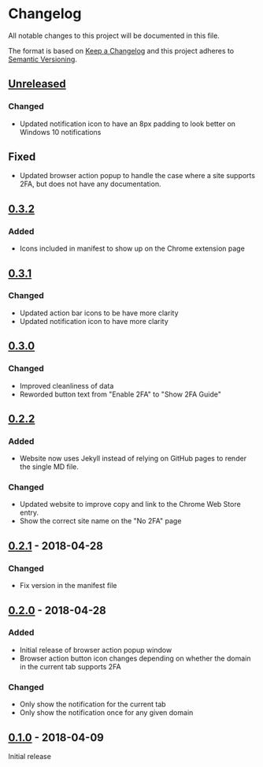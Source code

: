 # Changelog
All notable changes to this project will be documented in this file.

The format is based on [Keep a Changelog](http://keepachangelog.com/en/1.0.0/)
and this project adheres to [Semantic Versioning](http://semver.org/spec/v2.0.0.html).

## [Unreleased]
### Changed
- Updated notification icon to have an 8px padding to look better on Windows 10 notifications

## Fixed
- Updated browser action popup to handle the case where a site supports
  2FA, but does not have any documentation.

## [0.3.2]
### Added
- Icons included in manifest to show up on the Chrome extension page

## [0.3.1]
### Changed
- Updated action bar icons to be have more clarity
- Updated notification icon to have more clarity

## [0.3.0]
### Changed
- Improved cleanliness of data
- Reworded button text from "Enable 2FA" to "Show 2FA Guide"

## [0.2.2]
### Added
- Website now uses Jekyll instead of relying on
  GitHub pages to render the single MD file.
  
### Changed
- Updated website to improve copy and link to the
  Chrome Web Store entry.
- Show the correct site name on the "No 2FA" page

## [0.2.1] - 2018-04-28
### Changed
- Fix version in the manifest file

## [0.2.0] - 2018-04-28
### Added
- Initial release of browser action popup window
- Browser action button icon changes depending on
  whether the domain in the current tab supports 2FA

### Changed
- Only show the notification for the current tab
- Only show the notification once for any given domain

## [0.1.0] - 2018-04-09
Initial release

[Unreleased]: https://github.com/conorgil/2fa-notifier/compare/v0.3.2...HEAD
[0.3.2]: https://github.com/conorgil/2fa-notifier/compare/v0.3.1...v0.3.2
[0.3.1]: https://github.com/conorgil/2fa-notifier/compare/v0.3.0...v0.3.1
[0.3.0]: https://github.com/conorgil/2fa-notifier/compare/v0.2.2...v0.3.0
[0.2.2]: https://github.com/conorgil/2fa-notifier/compare/v0.2.1...v0.2.2
[0.2.1]: https://github.com/conorgil/2fa-notifier/compare/v0.2.0...v0.2.1
[0.2.0]: https://github.com/conorgil/2fa-notifier/compare/v0.1.0...v0.2.0
[0.1.0]: https://github.com/conorgil/2fa-notifier/releases/tag/v0.1.0
